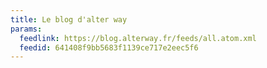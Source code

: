 ```yaml
---
title: Le blog d'alter way
params:
  feedlink: https://blog.alterway.fr/feeds/all.atom.xml
  feedid: 641408f9bb5683f1139ce717e2eec5f6
---
```

